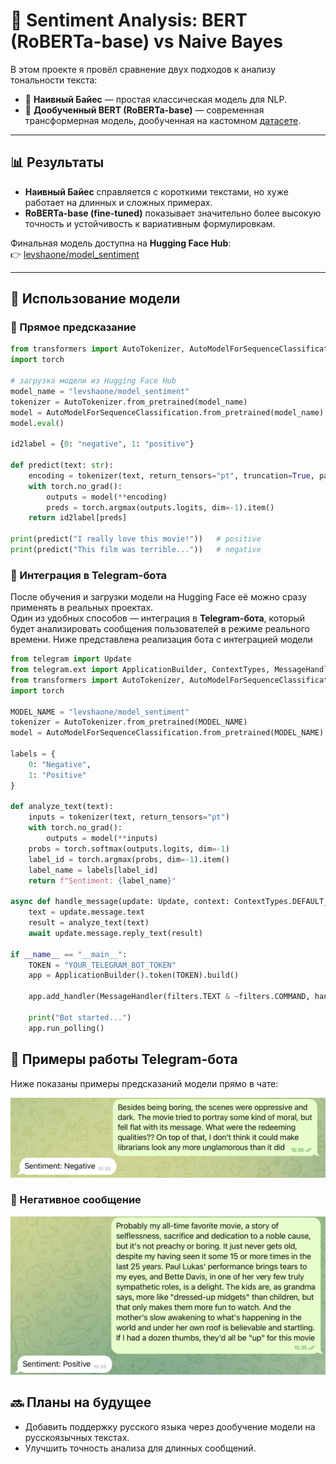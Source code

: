 # 📝 Sentiment Analysis: BERT (RoBERTa-base) vs Naive Bayes

В этом проекте я провёл сравнение двух подходов к анализу тональности текста:

- 🔹 **Наивный Байес** — простая классическая модель для NLP.  
- 🔹 **Дообученный BERT (RoBERTa-base)** — современная трансформерная модель, дообученная на кастомном [датасете](https://www.kaggle.com/datasets/lakshmi25npathi/imdb-dataset-of-50k-movie-reviews).  

---

## 📊 Результаты

- **Наивный Байес** справляется с короткими текстами, но хуже работает на длинных и сложных примерах.  
- **RoBERTa-base (fine-tuned)** показывает значительно более высокую точность и устойчивость к вариативным формулировкам.  

Финальная модель доступна на **Hugging Face Hub**:  
👉 [levshaone/model_sentiment](https://huggingface.co/levshaone/model_sentiment)

---

## 🚀 Использование модели

### 🔹 Прямое предсказание
```python
from transformers import AutoTokenizer, AutoModelForSequenceClassification
import torch

# загрузка модели из Hugging Face Hub
model_name = "levshaone/model_sentiment"
tokenizer = AutoTokenizer.from_pretrained(model_name)
model = AutoModelForSequenceClassification.from_pretrained(model_name)
model.eval()

id2label = {0: "negative", 1: "positive"}

def predict(text: str):
    encoding = tokenizer(text, return_tensors="pt", truncation=True, padding=True)
    with torch.no_grad():
        outputs = model(**encoding)
        preds = torch.argmax(outputs.logits, dim=-1).item()
    return id2label[preds]

print(predict("I really love this movie!"))   # positive
print(predict("This film was terrible..."))   # negative
```
### 🔹 Интеграция в Telegram-бота
После обучения и загрузки модели на Hugging Face её можно сразу применять в реальных проектах.  
Один из удобных способов — интеграция в **Telegram-бота**, который будет анализировать сообщения пользователей в режиме реального времени.
Ниже представлена реализация бота с интеграцией модели
```python
from telegram import Update
from telegram.ext import ApplicationBuilder, ContextTypes, MessageHandler, filters
from transformers import AutoTokenizer, AutoModelForSequenceClassification
import torch

MODEL_NAME = "levshaone/model_sentiment"
tokenizer = AutoTokenizer.from_pretrained(MODEL_NAME)
model = AutoModelForSequenceClassification.from_pretrained(MODEL_NAME)

labels = {
    0: "Negative",
    1: "Positive"
}

def analyze_text(text):
    inputs = tokenizer(text, return_tensors="pt")
    with torch.no_grad():
        outputs = model(**inputs)
    probs = torch.softmax(outputs.logits, dim=-1)
    label_id = torch.argmax(probs, dim=-1).item()
    label_name = labels[label_id]
    return f"Sentiment: {label_name}"

async def handle_message(update: Update, context: ContextTypes.DEFAULT_TYPE):
    text = update.message.text
    result = analyze_text(text)
    await update.message.reply_text(result)

if __name__ == "__main__":
    TOKEN = "YOUR_TELEGRAM_BOT_TOKEN"  
    app = ApplicationBuilder().token(TOKEN).build()

    app.add_handler(MessageHandler(filters.TEXT & ~filters.COMMAND, handle_message))

    print("Bot started...")
    app.run_polling()
```

## 📱 Примеры работы Telegram-бота

Ниже показаны примеры предсказаний модели прямо в чате:

![positive example](https://github.com/icelevsha/BERT_vs_Naive_Bayes/blob/main/images/negative.png)


### 🔹 Негативное сообщение
![negative example](https://github.com/icelevsha/BERT_vs_Naive_Bayes/blob/main/images/positive.png)

## 🔜 Планы на будущее
- Добавить поддержку русского языка через дообучение модели на русскоязычных текстах.
- Улучшить точность анализа для длинных сообщений.
